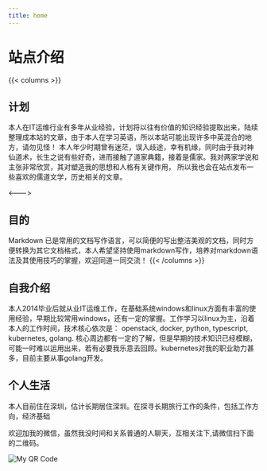```yaml
---
title: home
---
```


# 站点介绍

{{< columns >}}
## 计划

本人在IT运维行业有多年从业经验，计划将以往有价值的知识经验提取出来，陆续整理成本站的文章，由于本人在学习英语，所以本站可能出现许多中英混合的地方，请勿见怪！ 
本人年少时期曾有迷茫，误入歧途，幸有机缘，同时由于我对神仙道术，长生之说有些好奇，进而接触了道家典籍，接着是儒家。我对两家学说和主张非常欣赏，其对塑造我的思想和人格有关键作用，
所以我也会在站点发布一些喜欢的儒道文学，历史相关的文章。

<--->

## 目的

Markdown 已是常用的文档写作语言，可以简便的写出整洁美观的文档，同时方便转换为其它文档格式，本人希望坚持使用markdown写作，培养对markdown语法及其使用技巧的掌握，欢迎同道一同交流！
{{< /columns >}}


## 自我介绍

本人2014毕业后就从业IT运维工作，在基础系统windows和linux方面有丰富的使用经验，早期比较常用windows，还有一定的掌握。工作学习以linux为主，沿着本人的工作时间，技术核心依次是：
openstack, docker, python, typescript, kubernetes, golang. 核心周边都有一定的了解，但是早期的技术知识已经模糊，可能一时难以运用出来，若有必要我乐意去回顾。kubernetes对我的职业助力甚多，目前主要从事golang开发。


## 个人生活

本人目前住在深圳，估计长期居住深圳。在探寻长期旅行工作的条件，包括工作方向，经济基础

欢迎加我的微信，虽然我没时间和关系普通的人聊天，互相关注下,请微信扫下面的二维码。

![My QR Code](picture/WeChat_code.jpg)